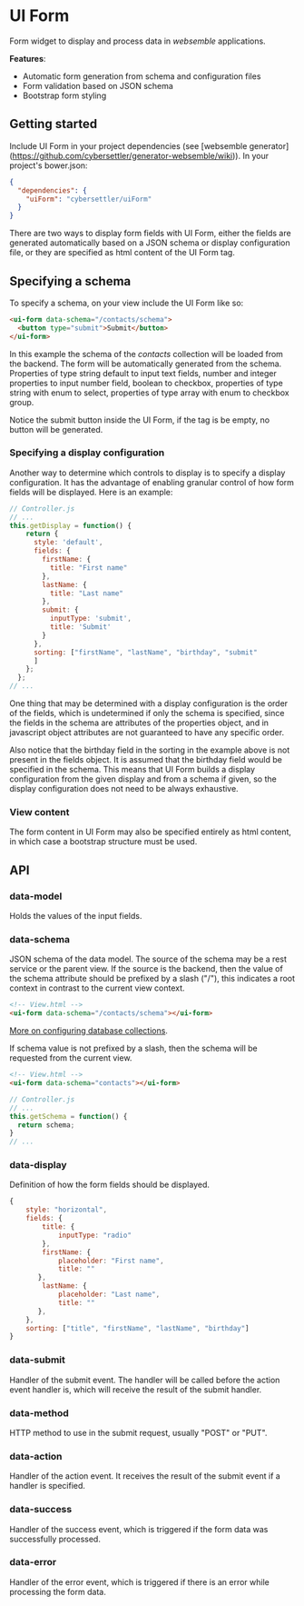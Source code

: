 # UI Form

Form widget to display and process data in _websemble_ applications.

__Features__:
* Automatic form generation from schema and configuration files
* Form validation based on JSON schema
* Bootstrap form styling

## Getting started

Include UI Form in your project dependencies
(see [websemble generator]
  (https://github.com/cybersettler/generator-websemble/wiki)).
In your project's bower.json:

```json
{
  "dependencies": {
    "uiForm": "cybersettler/uiForm"
  }
}
```

There are two ways to display form fields with UI Form, either the fields are generated automatically based on a JSON schema or display configuration file, or they are specified as html content of the UI Form tag.

##  Specifying a schema

To specify a schema, on your view include the UI Form like so:

```html
<ui-form data-schema="/contacts/schema">
  <button type="submit">Submit</button>
</ui-form>
```

In this example the schema of the _contacts_ collection will
be loaded from the backend. The form will be automatically
generated from the schema. Properties of type string default
to input text fields, number and integer properties to input
number field, boolean to checkbox, properties of type string
with enum to select, properties of type array with enum to
checkbox group.

Notice the submit button inside the UI Form, if the tag
is be empty, no button will be generated.

###  Specifying a display configuration

Another way to determine which controls to display is
to specify a display configuration. It has the advantage
of enabling granular control of how form fields will be
displayed. Here is an example:

```javascript
// Controller.js
// ...
this.getDisplay = function() {
    return {
      style: 'default',
      fields: {
        firstName: {
          title: "First name"
        },
        lastName: {
          title: "Last name"
        },
        submit: {
          inputType: 'submit',
          title: 'Submit'
        }
      },
      sorting: ["firstName", "lastName", "birthday", "submit"
      ]
    };
  };
// ...
```

One thing that may be determined with a display configuration is
the order of the fields, which is undetermined if only the schema
is specified, since the fields in the schema are attributes of the
properties object, and in javascript object attributes are not
guaranteed to have any specific order.

Also notice that the birthday field in the sorting in the example
above is not present in the fields object. It is assumed that the
birthday field would be specified in the schema. This means that
UI Form builds a display configuration from the given display and
from a schema if given, so the display configuration does not need
to be always exhaustive.

### View content

The form content in UI Form may also be specified entirely as
html content, in which case a bootstrap structure must be used.

## API

### data-model

Holds the values of the input fields.

### data-schema

JSON schema of the data model. The source of the schema
may be a rest service or the parent view. If the source
is the backend, then the value of the schema attribute
should be prefixed by a slash ("/"), this indicates a
root context in contrast to the current view context.

```html
<!-- View.html -->
<ui-form data-schema="/contacts/schema"></ui-form>
```
[More on configuring database collections](https://github.com/cybersettler/websemble/wiki/Configuring-data-base-collections).

If schema value is not prefixed by a slash, then the
schema will be requested from the current view.

```html
<!-- View.html -->
<ui-form data-schema="contacts"></ui-form>
```
```javascript
// Controller.js
// ...
this.getSchema = function() {
  return schema;
}
// ...
```

### data-display

Definition of how the form fields should be displayed.

```javascript
{
    style: "horizontal",
    fields: {
        title: {
            inputType: "radio"
        },
        firstName: {
            placeholder: "First name",
            title: ""
       },
        lastName: {
            placeholder: "Last name",
            title: ""
       },
    },
    sorting: ["title", "firstName", "lastName", "birthday"]
}
```

### data-submit

Handler of the submit event. The handler will be called before
the action event handler is, which will receive the result of the
submit handler.

### data-method

HTTP method to use in the submit request, usually "POST" or "PUT".

### data-action

Handler of the action event. It receives the result of the submit event
if a handler is specified.

### data-success

Handler of the success event, which is triggered if the form data was
successfully processed.

### data-error

Handler of the error event, which is triggered if there is an error while
processing the form data.
